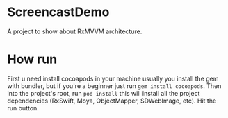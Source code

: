 # ScreencastDemo
A project to show about RxMVVM architecture.
# How run
First u need install cocoapods in your machine usually you install the gem with bundler, but if you're a beginner just run ``gem install cocoapods``.
Then into the project's root, run ``pod install`` this will install all the project dependencies (RxSwift, Moya, ObjectMapper, SDWebImage, etc).
Hit the run button.